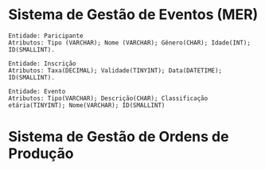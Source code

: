 # Sistema de Gestão de Eventos (MER)

```
Entidade: Paricipante
Atributos: Tipo (VARCHAR); Nome (VARCHAR); Gênero(CHAR); Idade(INT); ID(SMALLINT).

Entidade: Inscrição
Atributos: Taxa(DECIMAL); Validade(TINYINT); Data(DATETIME); ID(SMALLINT).

Entidade: Evento
Atributos: Tipo(VARCHAR); Descrição(CHAR); Classificação etária(TINYINT); Nome(VARCHAR); ID(SMALLINT)

```

# Sistema de Gestão de Ordens de Produção

```



